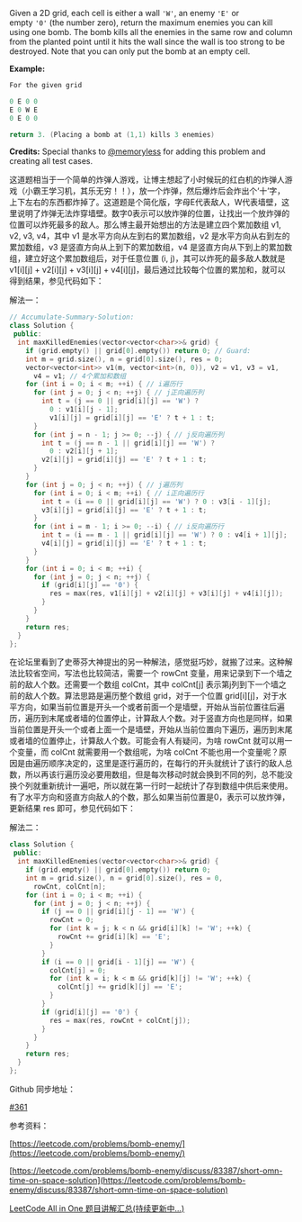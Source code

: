 Given a 2D grid, each cell is either a wall `'W'`, an enemy `'E'` or empty `'0'` (the number zero), return the maximum enemies you can kill using one bomb. The bomb kills all the enemies in the same row and column from the planted point until it hits the wall since the wall is too strong to be destroyed. Note that you can only put the bomb at an empty cell.

**Example:**

```cpp
For the given grid

0 E 0 0
E 0 W E
0 E 0 0

return 3. (Placing a bomb at (1,1) kills 3 enemies)
```

**Credits:** Special thanks to [@memoryless](https://discuss.leetcode.com/user/memoryless) for adding this problem and creating all test cases.

这道题相当于一个简单的炸弹人游戏，让博主想起了小时候玩的红白机的炸弹人游戏（小霸王学习机，其乐无穷！！），放一个炸弹，然后爆炸后会炸出个‘十’字，上下左右的东西都炸掉了。这道题是个简化版，字母E代表敌人，W代表墙壁，这里说明了炸弹无法炸穿墙壁。数字0表示可以放炸弹的位置，让找出一个放炸弹的位置可以炸死最多的敌人。那么博主最开始想出的方法是建立四个累加数组 v1, v2, v3, v4，其中 v1 是水平方向从左到右的累加数组，v2 是水平方向从右到左的累加数组，v3 是竖直方向从上到下的累加数组，v4 是竖直方向从下到上的累加数组，建立好这个累加数组后，对于任意位置 (i, j)，其可以炸死的最多敌人数就是 v1\[i\]\[j\] + v2\[i\]\[j\] + v3\[i\]\[j\] + v4\[i\]\[j\]，最后通过比较每个位置的累加和，就可以得到结果，参见代码如下：

解法一：

```cpp
// Accumulate-Summary-Solution:
class Solution {
 public:
  int maxKilledEnemies(vector<vector<char>>& grid) {
    if (grid.empty() || grid[0].empty()) return 0; // Guard:
    int m = grid.size(), n = grid[0].size(), res = 0;
    vector<vector<int>> v1(m, vector<int>(n, 0)), v2 = v1, v3 = v1,
      v4 = v1; // 4个累加和数组
    for (int i = 0; i < m; ++i) { // i遍历行
      for (int j = 0; j < n; ++j) { // j正向遍历列
        int t = (j == 0 || grid[i][j] == 'W') ?
          0 : v1[i][j - 1];
          v1[i][j] = grid[i][j] == 'E' ? t + 1 : t;
      }
      for (int j = n - 1; j >= 0; --j) { // j反向遍历列
        int t = (j == n - 1 || grid[i][j] == 'W') ?
          0 : v2[i][j + 1];
        v2[i][j] = grid[i][j] == 'E' ? t + 1 : t;
      }
    }
    for (int j = 0; j < n; ++j) { // j遍历列
      for (int i = 0; i < m; ++i) { // i正向遍历行
        int t = (i == 0 || grid[i][j] == 'W') ? 0 : v3[i - 1][j];
        v3[i][j] = grid[i][j] == 'E' ? t + 1 : t;
      }
      for (int i = m - 1; i >= 0; --i) { // i反向遍历行
        int t = (i == m - 1 || grid[i][j] == 'W') ? 0 : v4[i + 1][j];
        v4[i][j] = grid[i][j] == 'E' ? t + 1 : t;
      }
    }
    for (int i = 0; i < m; ++i) {
      for (int j = 0; j < n; ++j) {
        if (grid[i][j] == '0') {
          res = max(res, v1[i][j] + v2[i][j] + v3[i][j] + v4[i][j]);
        }
      }
    }
    return res;
  }
};
```

在论坛里看到了史蒂芬大神提出的另一种解法，感觉挺巧妙，就搬了过来。这种解法比较省空间，写法也比较简洁，需要一个 rowCnt 变量，用来记录到下一个墙之前的敌人个数。还需要一个数组 colCnt，其中 colCnt\[j\] 表示第j列到下一个墙之前的敌人个数。算法思路是遍历整个数组 grid，对于一个位置 grid\[i\]\[j\]，对于水平方向，如果当前位置是开头一个或者前面一个是墙壁，开始从当前位置往后遍历，遍历到末尾或者墙的位置停止，计算敌人个数。对于竖直方向也是同样，如果当前位置是开头一个或者上面一个是墙壁，开始从当前位置向下遍历，遍历到末尾或者墙的位置停止，计算敌人个数。可能会有人有疑问，为啥 rowCnt 就可以用一个变量，而 colCnt 就需要用一个数组呢，为啥 colCnt 不能也用一个变量呢？原因是由遍历顺序决定的，这里是逐行遍历的，在每行的开头就统计了该行的敌人总数，所以再该行遍历没必要用数组，但是每次移动时就会换到不同的列，总不能没换个列就重新统计一遍吧，所以就在第一行时一起统计了存到数组中供后来使用。有了水平方向和竖直方向敌人的个数，那么如果当前位置是0，表示可以放炸弹，更新结果 res 即可，参见代码如下：

解法二：

```cpp
class Solution {
 public:
  int maxKilledEnemies(vector<vector<char>>& grid) {
    if (grid.empty() || grid[0].empty()) return 0;
    int m = grid.size(), n = grid[0].size(), res = 0,
      rowCnt, colCnt[n];
    for (int i = 0; i < m; ++i) {
      for (int j = 0; j < n; ++j) {
        if (j == 0 || grid[i][j - 1] == 'W') {
          rowCnt = 0;
          for (int k = j; k < n && grid[i][k] != 'W'; ++k) {
            rowCnt += grid[i][k] == 'E';
          }
        }
        if (i == 0 || grid[i - 1][j] == 'W') {
          colCnt[j] = 0;
          for (int k = i; k < m && grid[k][j] != 'W'; ++k) {
            colCnt[j] += grid[k][j] == 'E';
          }
        }
        if (grid[i][j] == '0') {
          res = max(res, rowCnt + colCnt[j]);
        }
      }
    }
    return res;
  }
};
```

Github 同步地址：

[#361](https://github.com/grandyang/leetcode/issues/361)

参考资料：

[https://leetcode.com/problems/bomb-enemy/](https://leetcode.com/problems/bomb-enemy/)

[https://leetcode.com/problems/bomb-enemy/discuss/83387/short-omn-time-on-space-solution](https://leetcode.com/problems/bomb-enemy/discuss/83387/short-omn-time-on-space-solution)

[LeetCode All in One 题目讲解汇总(持续更新中...)](http://www.cnblogs.com/grandyang/p/4606334.html)
